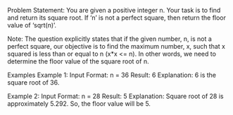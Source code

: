 Problem Statement: You are given a positive integer n. Your task is to find and return its square root. If ‘n’ is not a perfect square, then return the floor value of ‘sqrt(n)’.

Note: The question explicitly states that if the given number, n, is not a perfect square, our objective is to find the maximum number, x, such that x squared is less than or equal to n (x*x <= n). In other words, we need to determine the floor value of the square root of n.

Examples
Example 1:
Input Format: n = 36
Result: 6
Explanation: 6 is the square root of 36.

Example 2:
Input Format: n = 28
Result: 5
Explanation: Square root of 28 is approximately 5.292. So, the floor value will be 5.
